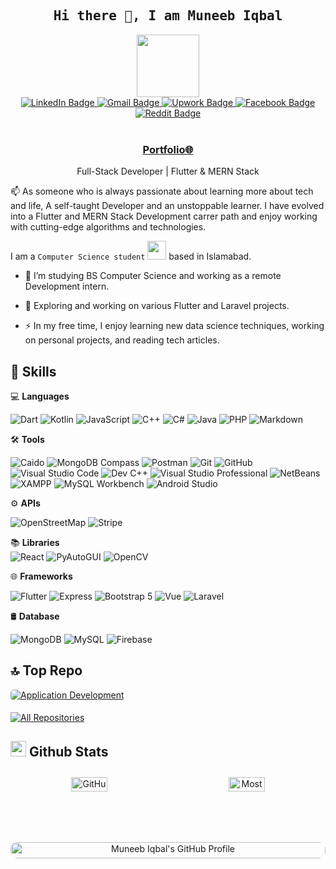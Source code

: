<h2 align='center'><samp><strong>Hi there 👋, I am Muneeb Iqbal</strong></samp></h2>

<div id="header" align="center">

  <img src="https://media.giphy.com/media/M9gbBd9nbDrOTu1Mqx/giphy.gif" width="100"/>
  <div id="badges">
    <a href="https://www.linkedin.com/in/muhammad-muneeb-iqbal-b55138330" target="_blank" rel="noopener noreferrer">
      <img src="https://img.shields.io/badge/LinkedIn-0A66C2?style=for-the-badge&logo=linkedin&logoColor=white" alt="LinkedIn Badge"/>
    </a>
    <a href="mailto:muneebiq24@gmail.com" target="_blank" rel="noopener noreferrer">
      <img src="https://img.shields.io/badge/Gmail-D14836?style=for-the-badge&logo=gmail&logoColor=white" alt="Gmail Badge"/>
    </a> 
    <a href="https://www.upwork.com/freelancers/~01a657d6b0a6da59ae" target="_blank" rel="noopener noreferrer">
      <img src="https://img.shields.io/badge/Upwork-14A800?style=for-the-badge&logo=upwork&logoColor=white" alt="Upwork Badge"/>
    </a>
    <a href="https://www.facebook.com/muneeb.iqbal.7374?mibextid=ZbWKwL" target="_blank" rel="noopener noreferrer">
      <img src="https://img.shields.io/badge/Facebook-1877F2?style=for-the-badge&logo=facebook&logoColor=white" alt="Facebook Badge"/>
    </a>
    <a href="https://www.reddit.com/user/jester627/" target="_blank" rel="noopener noreferrer">
      <img src="https://img.shields.io/badge/Reddit-FF4500?style=for-the-badge&logo=reddit&logoColor=white" alt="Reddit Badge"/>
    </a>
    
  </div>

  <br>
  <img src="https://komarev.com/ghpvc/?username=muneebiq3&style=flat-square&color=blue" alt=""/>

</div>

<h3 align='center'><strong><a href="https://www.upwork.com/freelancers/~01a657d6b0a6da59ae?mp_source=share" target="_blank">Portfolio🌐</a></strong></h3>
<p align='center'>Full-Stack Developer | Flutter & MERN Stack</p>

<p align='left'> 📫 As someone who is always passionate about learning more about tech and life, A self-taught Developer and an unstoppable learner. I have evolved into a Flutter and MERN Stack Development carrer path and enjoy working with cutting-edge algorithms and technologies.</p>

I am a `Computer Science student` <img src="https://media.giphy.com/media/WUlplcMpOCEmTGBtBW/giphy.gif" width="30"> based in Islamabad.
- :telescope: I’m studying BS Computer Science and working as a remote Development intern.

- :seedling: Exploring and working on various Flutter and Laravel projects.

- :zap: In my free time, I enjoy learning new data science techniques, working on personal projects, and reading tech articles.

## 🚀 Skills

💻 **Languages**<br>

![Dart](https://img.shields.io/badge/Dart-00599C?style=flat&logo=dart&logoColor=white&labelColor=00599C)
![Kotlin](https://img.shields.io/badge/Kotlin-a832f6?style=flat&logo=kotlin&logoColor=white&labelColor=a832f6)
![JavaScript](https://img.shields.io/badge/JavaScript-F7DF1E?style=flat&logo=javascript&logoColor=black&labelColor=F7DF1E)
![C++](https://img.shields.io/badge/C++-00599C?style=flat&logo=c%2B%2B&logoColor=white&labelColor=00599C)
![C#](https://img.shields.io/badge/C%23-68217A?style=flat&logo=c-sharp&logoColor=white&labelColor=68217A)
![Java](https://img.shields.io/badge/Java-007396?style=flat&logo=java&logoColor=white&labelColor=007396)
![PHP](https://img.shields.io/badge/PHP-777BB4?style=flat&logo=php&logoColor=white&labelColor=777BB4)
![Markdown](https://img.shields.io/badge/-Markdown-000000?style=flat&logo=markdown&logoColor=white&labelColor=000000)

🛠️ **Tools** <br>

![Caido](https://img.shields.io/badge/-Caido-d1846d?style=flat&logo=caido&logoColor=white&labelColor=d1846d)
![MongoDB Compass](https://img.shields.io/badge/Compass-47A248?style=flat&logo=mongodb&logoColor=white&labelColor=47A248)
![Postman](https://img.shields.io/badge/-Postman-ff6c36?style=flat&logo=postman&logoColor=white&labelColor=ff6c36)
![Git](https://img.shields.io/badge/-Git-F05032?style=flat&logo=git&logoColor=white&labelColor=F05032)
![GitHub](https://img.shields.io/badge/-GitHub-181717?style=flat&logo=github&logoColor=white&labelColor=181717)
![Visual Studio Code](https://img.shields.io/badge/-Visual%20Studio%20Code-007ACC?style=flat&logo=vscode&logoColor=white&labelColor=007ACC)
![Dev C++](https://img.shields.io/badge/Dev%20C++-000000?style=flat&logo=dev-to&logoColor=white&labelColor=000000)
![Visual Studio Professional](https://img.shields.io/badge/Visual%20Studio%20Professional-5C2D91?style=flat&logo=visual-studio&logoColor=white&labelColor=5C2D91)
![NetBeans](https://img.shields.io/badge/NetBeans-CB2027?style=flat&logo=apache-netbeans-ide&logoColor=white&labelColor=CB2027)
![XAMPP](https://img.shields.io/badge/XAMPP-F97300?style=flat&logo=xampp&logoColor=white&labelColor=F97300)
![MySQL Workbench](https://img.shields.io/badge/MySQL%20Workbench-00618A?style=flat&logo=mysql&logoColor=white&labelColor=00618A)
![Android Studio](https://img.shields.io/badge/Android%20Studio-3DDC84?style=flat&logo=android-studio&logoColor=white&labelColor=3DDC84)

⚙️ **APIs** <br>

![OpenStreetMap](https://img.shields.io/badge/OpenStreetMap-7E4C3C?style=flat&logo=openstreetmap&logoColor=white&labelColor=7E4C3C)
![Stripe](https://img.shields.io/badge/Stripe-6772E5?style=flat&logo=stripe&logoColor=white&labelColor=6772E5)

📚 **Libraries** <br>
![React](https://img.shields.io/badge/React-61DAFB?style=flat&logo=react&logoColor=white&labelColor=61DAFB)
![PyAutoGUI](https://img.shields.io/badge/PyAutoGUI-FF8C00?style=flat&logo=python&logoColor=white&labelColor=FF8C00)
![OpenCV](https://img.shields.io/badge/OpenCV-5C3D6B?style=flat&logo=opencv&logoColor=white&labelColor=5C3D6B)

🌐 **Frameworks** <br>

![Flutter](https://img.shields.io/badge/Flutter-02569B?style=flat&logo=flutter&logoColor=white&labelColor=02569B)
![Express](https://img.shields.io/badge/Express-white?style=flat&logo=express&logoColor=000000&labelColor=white)
![Bootstrap 5](https://img.shields.io/badge/Bootstrap%205-7952B3?style=flat&logo=bootstrap&logoColor=white&labelColor=7952B3)
![Vue](https://img.shields.io/badge/Vue-4FC08D?style=flat&logo=vue.js&logoColor=white&labelColor=4FC08D)
![Laravel](https://img.shields.io/badge/Laravel-FF2D20?style=flat&logo=laravel&logoColor=white&labelColor=FF2D20)

🛢 **Database** <br>

![MongoDB](https://img.shields.io/badge/-MongoDB-47A248?style=flat&logo=mongodb&logoColor=white&labelColor=47A248)
![MySQL](https://img.shields.io/badge/-MySQL-4479A1?style=flat&logo=mysql&logoColor=white&labelColor=4479A1)
![Firebase](https://img.shields.io/badge/-Firebase-FFCB2B?style=flat&logo=firebase&logoColor=white&labelColor=FFCB2B)

## 🔝 **Top Repo**

<a href="https://github.com/muneebiq3/Finance-Manager">
  <img style="border-radius: 5px; margin-bottom: 5px;" src="https://github-readme-stats.vercel.app/api/pin/?username=muneebiq3&repo=Finance-Manager&theme=dark" alt="Application Development" />
</a>

<p align="left">
  <a href="https://github.com/muneebiq3?tab=repositories" target="_blank"><img alt="All Repositories" title="All Repositories" src="https://img.shields.io/badge/-All%20Repos-2962FF?style=for-the-badge&logo=koding&logoColor=white"/></a>
</p>

## <img src='https://media1.giphy.com/media/du3J3cXyzhj75IOgvA/giphy.gif?cid=ecf05e47x2g034i9pzwtzzsd3xgg2w9nr94t4tflbbgo3008&rid=giphy.gif' width='25' /> **Github Stats**

<div style="display: flex; flex-wrap: wrap; justify-content: space-around; text-align: center;">
  <div style="flex: 1; min-width: 45%; margin: 10px;">
    <img style="border-radius: 10px; margin-bottom: 5px; width: 50%; height: auto;" alt="GitHub Contribution Stats" src="http://github-profile-summary-cards.vercel.app/api/cards/stats?username=muneebiq3&theme=dark" />
  </div>
  <div style="flex: 1; min-width: 45%; margin: 10px;">
    <img style="border-radius: 10px; margin-bottom: 5px; width: 50%; height: auto;" alt="Most Used Languages" src="https://github-readme-stats.vercel.app/api/top-langs/?username=muneebiq3&layout=compact&theme=dark" />
  </div>
</div>

<div style="display: flex; flex-wrap: wrap; justify-content: center; gap: 20px; text-align: center;">
  <div style="flex: 1; min-width: 48%;">
    <a href="https://github.com/muneebiq3">
      <img src="http://github-profile-summary-cards.vercel.app/api/cards/profile-details?username=muneebiq3&theme=dark" alt="Muneeb Iqbal's GitHub Profile" style="border-radius: 10px; margin-bottom: 5px; width: 100%; height: auto;" />
    </a>
  </div>
</div>
